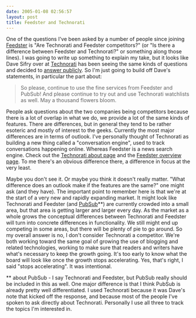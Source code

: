```yaml
---
date: 2005-01-08 02:56:57
layout: post
title: Feedster and Technorati
---
```


One of the questions I've been asked by a number of people since joining [Feedster](http://www.feedster.com) is "Are Technorati and Feedster competitors?" (or "Is there a difference between Feedster and Technorati?" or something along those lines). I was going to write up something to explain my take, but it looks like Dave Sifry over at [Technorati](http://www.technorati.com) has been seeing the same kinds of questions and decided to [answer publicly](http://www.sifry.com/alerts/archives/000268.html). So I'm just going to build off Dave's statements, in particular the part about:




> So please, continue to use the fine services from Feedster and PubSub! And please continue to try out and use Technorati watchlists as well. May a thousand flowers bloom.

People ask questions about the two companies being competitors because there is a lot of overlap in what we do, we provide a lot of the same kinds of features. There are differences, but in general they tend to be rather esoteric and mostly of interest to the geeks. Currently the most major differences are in terms of outlook. I've personally thought of Technorati as building a new thing called a "conversation engine", used to track conversations happening online. Whereas Feedster is a news search engine. Check out the [Technorati about page](http://www.technorati.com/about/) and the [Feedster overview page](http://feedster.blogs.com/corporate/overview/index.html). To me there's an obvious difference there, a difference in focus at the very least.





Maybe you don't see it. Or maybe you think it doesn't really matter. "What difference does an outlook make if the features are the same?" one might ask (and they have). The important point to remember here is that we're at the start of a very new and rapidly expanding market. It might look like Technorati and Feedster (and [PubSub](http://www.pubsub.com)**) are currently crowded into a small area, but that area is getting larger and larger every day. As the market as a whole grows the conceptual differences between Technorati and Feedster will turn into concrete differences in functionality. We still might end up competing in some areas, but there will be plenty of pie to go around. So my overall answer is no, I don't consider Technorati a competitor. We're both working toward the same goal of growing the use of blogging and related technologies, working to make sure that readers and writers have what's necessary to keep the growth going. It's too early to know what the board will look like once the growth stops accelerating. Yes, that's right, I said "stops accelerating". It was intentional.





** about PubSub - I say Technorati and Feedster, but PubSub really should be included in this as well. One major difference is that I think PubSub is already pretty well differentiated. I used Technorati because it was Dave's note that kicked off the response, and because most of the people I've spoken to ask directly about Technorati. Personally I use all three to track the topics I'm interested in.
